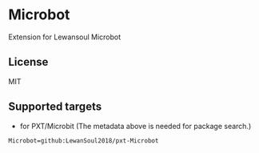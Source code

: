# Microbot

Extension for Lewansoul Microbot

## License

MIT

## Supported targets

* for PXT/Microbit
(The metadata above is needed for package search.)

```package
Microbot=github:LewanSoul2018/pxt-Microbot
```

